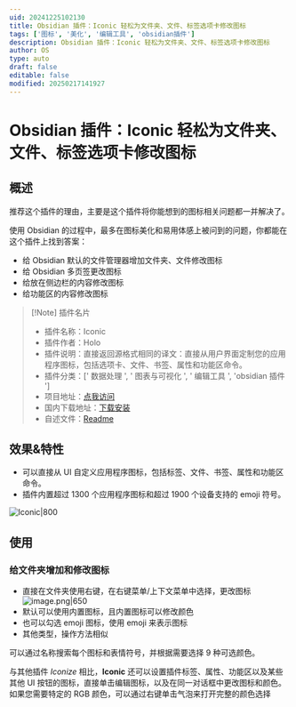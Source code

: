 ```yaml
---
uid: 20241225102130
title: Obsidian 插件：Iconic 轻松为文件夹、文件、标签选项卡修改图标
tags: ['图标', '美化', '编辑工具', 'obsidian插件']
description: Obsidian 插件：Iconic 轻松为文件夹、文件、标签选项卡修改图标
author: OS
type: auto
draft: false
editable: false
modified: 20250217141927
---
```


# Obsidian 插件：Iconic 轻松为文件夹、文件、标签选项卡修改图标

## 概述

推荐这个插件的理由，主要是这个插件将你能想到的图标相关问题都一并解决了。

使用 Obsidian 的过程中，最多在图标美化和易用体感上被问到的问题，你都能在这个插件上找到答案：

- 给 Obsidian 默认的文件管理器增加文件夹、文件修改图标
- 给 Obsidian 多页签更改图标
- 给放在侧边栏的内容修改图标
- 给功能区的内容修改图标

> [!Note] 插件名片
> - 插件名称：Iconic
> - 插件作者：Holo
> - 插件说明：直接返回源格式相同的译文：直接从用户界面定制您的应用程序图标，包括选项卡、文件、书签、属性和功能区命令。
> - 插件分类：[' 数据处理 ', ' 图表与可视化 ', ' 编辑工具 ', 'obsidian 插件 ']
> - 项目地址：[点我访问](https://github.com/gfxholo/iconic)
> - 国内下载地址：[下载安装](https://pkmer.cn/products/plugin/pluginMarket/?iconic)
> - 自述文件：[Readme](https://ghproxy.net/https://raw.githubusercontent.com/gfxholo/iconic/main/README.md)

## 效果&特性

- 可以直接从 UI 自定义应用程序图标，包括标签、文件、书签、属性和功能区命令。
- 插件内置超过 1300 个应用程序图标和超过 1900 个设备支持的 emoji 符号。

![Iconic|800](https://cdn.pkmer.cn/covers/iconic.webp!pkmer)

## 使用

### 给文件夹增加和修改图标

- 直接在文件夹使用右键，在右键菜单/上下文菜单中选择，更改图标
![image.png|650](https://cdn.pkmer.cn/images/20250217140918.png!pkmer)
- 默认可以使用内置图标，且内置图标可以修改颜色
- 也可以勾选 emoji 图标，使用 emoji 来表示图标
- 其他类型，操作方法相似

可以通过名称搜索每个图标和表情符号，并根据需要选择 9 种可选颜色。

与其他插件 *Iconize* 相比，**Iconic** 还可以设置插件标签、属性、功能区以及某些其他 UI 按钮的图标，直接单击编辑图标，以及在同一对话框中更改图标和颜色。如果您需要特定的 RGB 颜色，可以通过右键单击气泡来打开完整的颜色选择